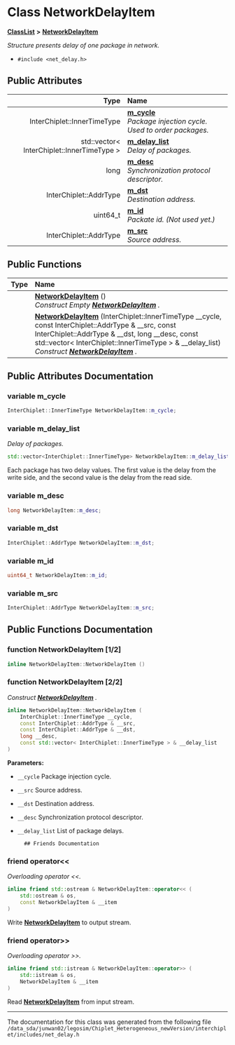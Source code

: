 
# Class NetworkDelayItem



[**ClassList**](annotated.md) **>** [**NetworkDelayItem**](classNetworkDelayItem.md)



_Structure presents delay of one package in network._ 

* `#include <net_delay.h>`













## Public Attributes

| Type | Name |
| ---: | :--- |
|  InterChiplet::InnerTimeType | [**m\_cycle**](#variable-m_cycle)  <br>_Package injection cycle. Used to order packages._  |
|  std::vector&lt; InterChiplet::InnerTimeType &gt; | [**m\_delay\_list**](#variable-m_delay_list)  <br>_Delay of packages._  |
|  long | [**m\_desc**](#variable-m_desc)  <br>_Synchronization protocol descriptor._  |
|  InterChiplet::AddrType | [**m\_dst**](#variable-m_dst)  <br>_Destination address._  |
|  uint64\_t | [**m\_id**](#variable-m_id)  <br>_Packate id. (Not used yet.)_  |
|  InterChiplet::AddrType | [**m\_src**](#variable-m_src)  <br>_Source address._  |


## Public Functions

| Type | Name |
| ---: | :--- |
|   | [**NetworkDelayItem**](#function-networkdelayitem-12) () <br>_Construct Empty_ [_**NetworkDelayItem**_](classNetworkDelayItem.md) _._ |
|   | [**NetworkDelayItem**](#function-networkdelayitem-22) (InterChiplet::InnerTimeType \_\_cycle, const InterChiplet::AddrType & \_\_src, const InterChiplet::AddrType & \_\_dst, long \_\_desc, const std::vector&lt; InterChiplet::InnerTimeType &gt; & \_\_delay\_list) <br>_Construct_ [_**NetworkDelayItem**_](classNetworkDelayItem.md) _._ |








## Public Attributes Documentation


### variable m\_cycle 

```C++
InterChiplet::InnerTimeType NetworkDelayItem::m_cycle;
```




### variable m\_delay\_list 

_Delay of packages._ 
```C++
std::vector<InterChiplet::InnerTimeType> NetworkDelayItem::m_delay_list;
```



Each package has two delay values. The first value is the delay from the write side, and the second value is the delay from the read side. 


        

### variable m\_desc 

```C++
long NetworkDelayItem::m_desc;
```




### variable m\_dst 

```C++
InterChiplet::AddrType NetworkDelayItem::m_dst;
```




### variable m\_id 

```C++
uint64_t NetworkDelayItem::m_id;
```




### variable m\_src 

```C++
InterChiplet::AddrType NetworkDelayItem::m_src;
```



## Public Functions Documentation


### function NetworkDelayItem [1/2]

```C++
inline NetworkDelayItem::NetworkDelayItem () 
```




### function NetworkDelayItem [2/2]

_Construct_ [_**NetworkDelayItem**_](classNetworkDelayItem.md) _._
```C++
inline NetworkDelayItem::NetworkDelayItem (
    InterChiplet::InnerTimeType __cycle,
    const InterChiplet::AddrType & __src,
    const InterChiplet::AddrType & __dst,
    long __desc,
    const std::vector< InterChiplet::InnerTimeType > & __delay_list
) 
```





**Parameters:**


* `__cycle` Package injection cycle. 
* `__src` Source address. 
* `__dst` Destination address. 
* `__desc` Synchronization protocol descriptor. 
* `__delay_list` List of package delays. 




        ## Friends Documentation



### friend operator&lt;&lt; 

_Overloading operator &lt;&lt;._ 
```C++
inline friend std::ostream & NetworkDelayItem::operator<< (
    std::ostream & os,
    const NetworkDelayItem & __item
) 
```



Write [**NetworkDelayItem**](classNetworkDelayItem.md) to output stream. 


        

### friend operator&gt;&gt; 

_Overloading operator &gt;&gt;._ 
```C++
inline friend std::istream & NetworkDelayItem::operator>> (
    std::istream & os,
    NetworkDelayItem & __item
) 
```



Read [**NetworkDelayItem**](classNetworkDelayItem.md) from input stream. 


        

------------------------------
The documentation for this class was generated from the following file `/data_sda/junwan02/legosim/Chiplet_Heterogeneous_newVersion/interchiplet/includes/net_delay.h`